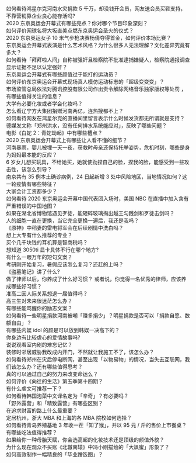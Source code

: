 如何看待鸿星尔克河南水灾捐款 5 千万，却没钱开会员，网友送会员买鞋支持，不靠营销靠企业良心能存活吗?  
2020 东京奥运会开幕式有哪些亮点？你对哪个节目印象深刻？  
如何评价网球名将大坂直美点燃东京奥运会圣火的仪式？  
2020 东京奥运女子 10 米气步枪决赛杨倩夺得首金，如何评价本场比赛？  
东京奥运会开幕式表演是什么艺术风格？为什么很多人无法理解？文化差异究竟有多大？  
如何看待「拜拜啦人间」自称被强奸且检察院不批准逮捕嫌疑人，检察院通报调查显示证据不足以认定强奸？  
东京奥运会开幕式有哪些颜值过于能打的运动员？  
如何评价东京奥运会开幕式现场真人模仿运动标志的「超级变变变」？  
市场监管总局依法对腾讯控股有限公司作出责令解除网络音乐独家版权等处罚 ，有哪些值得关注的信息？  
大学有必要化妆或者学会化妆吗？  
怎么看辽宁方大集团捐赠河南两亿，连热搜都不上？  
如何看待网友在鸿星尔克的直播间里留言表示什么时候发货都无所谓就是支持？  
德媒发文称「郑州洪水，没有任何排水系统能应对」，反映了哪些问题？  
电影《白蛇 2：青蛇劫起》中有哪些槽点？  
2020 东京奥运会开幕式上有哪些让人看不懂的细节？  
河南暴雨，婴儿被埋一天一夜，获救时母亲还保持托举姿势，危机时刻，哪些是身为妈妈最本能的反应？  
6 岁女儿想买玩具，不给她买，她就使劲捏自己的脸，捏我的脸，能感受到一些攻击性，该怎么引导？  
南京共有 35 例本土确诊病例，24 日起新增 3 处中风险地区，当地情况如何？这一轮疫情有哪些特征？  
大家会计工资都多少？  
如何看待 2020 东京奥运会开幕中国代表团入场时，美国 NBC 在直播中加入含有严重错误的中国地图？  
如果在湖北省博物馆遇见歹徒，能砸碎玻璃掏出越王勾践剑和歹徒击剑吗？  
人的细胞一直在更换，当它完全更换一遍后，我还是我吗？  
《原神》中稻妻的雷电将军会在后续剧情中洗白吗？  
想上大专有什么推荐的专业？  
买个几千块钱的耳机算是智商税吗？  
想知道 3050ti 显卡具体不行在哪个地方?  
有什么一眼万年的短句文案？  
考研刚开始复习，暑假应该怎么复习？还赶的上吗？  
《盗墓笔记》讲了什么?  
做了律师以后，你养成了什么好习惯？ 或者说，你觉得一名优秀的律师，应该养成哪些好习惯？  
准高二因人际关系想退一届值得吗？  
高三生对未来很迷茫怎么办？  
有哪些能骂醒你的励志文案？  
如何看待一些明星捐款河南被嘲「赚多捐少」？明星捐款是否可以「捐款自愿、数额自由」？  
有哪些内娱 idol 的颜是可以放到韩娱一决高下的？  
你身边有比较虐心的爱情故事吗?  
说说观看室内剧的难忘记忆？  
装修时邻居威胁我改成内开门，不然就让我施工不了，该怎么办？  
如何看待郑州在灾后停电断网，甚至出现「以物易物」的情况，当失去互联网，我们该怎么办？还有哪些值得思考？  
真的可以通过自己的努力来改变命运么？  
如何评价《向往的生活》第五季第十四期？  
有什么虐文可推荐一下？  
如何看待韩国泡菜中文译名定为「辛奇」？有必要吗？  
「野外露营」和「精致露营」有哪些区别？  
在追求财富的路上什么最重要？  
定居杭州，浙大 MBA 和上海的各 MBA 院校如何选择？  
如何看待青岛养殖基地 3 年收一茬「知了猴」，并以 95 元 / 斤的售价上市餐桌？有哪些吃法值得推荐？  
如果给你一种母胎天赋，你会选高超的化妆技术还是顶级的颜值外貌？  
为什么现在观众不买账《北辙南辕》中冯小刚描绘的「大飒蜜」形象了？  
如何高效制作一幅精良的「毕业蹭饭图」？  

